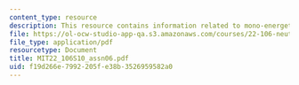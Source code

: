 ```yaml
---
content_type: resource
description: This resource contains information related to mono-energetic transport.
file: https://ol-ocw-studio-app-qa.s3.amazonaws.com/courses/22-106-neutron-interactions-and-applications-spring-2010/f19d266e7992205fe38b3526959582a0_MIT22_106S10_assn06.pdf
file_type: application/pdf
resourcetype: Document
title: MIT22_106S10_assn06.pdf
uid: f19d266e-7992-205f-e38b-3526959582a0
---
```


